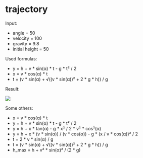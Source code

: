 # trajectory

Input:
  - angle = 50
  - velocity = 100
  - gravity = 9.8
  - initial height = 50

Used formulas:
  - y = h + v * sin(α) * t - g * t² / 2
  - x = v * cos(α) * t
  - t = (v * sin(α) + √((v * sin(α))² + 2 * g * h)) / g

Result:

![](animation_.gif)

Some others:
  - x = v * cos(α) * t
  - y = h + v * sin(α) * t - g * t² / 2
  - y = h + x * tan(α) - g * x² / 2 * v² * cos²(α)
  - y = h + x * (v * sin(α)) / (v * cos(α)) - g * (x / v * cos(α))² / 2
  - t = 2 * v * sin(α) / g
  - t = (v * sin(α) + √((v * sin(α))² + 2 * g * h)) / g
  - h_max = h + v² * sin(α)² / (2 * g)
